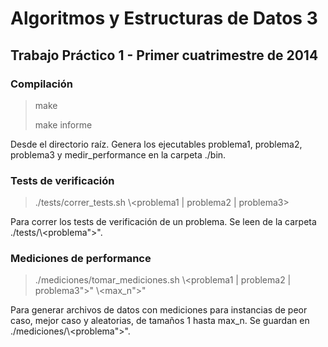 # Algoritmos y Estructuras de Datos 3
## Trabajo Práctico 1 - Primer cuatrimestre de 2014

### Compilación
> make
>
> make informe

Desde el directorio raíz. Genera los ejecutables problema1, problema2, problema3 y medir_performance en la carpeta ./bin.

### Tests de verificación
> ./tests/correr_tests.sh \\<problema1 | problema2 | problema3&gt;

Para correr los tests de verificación de un problema. Se leen de la carpeta ./tests/\\<problema">".

### Mediciones de performance
> ./mediciones/tomar_mediciones.sh \\<problema1 | problema2 | problema3">" \\<max_n">"

Para generar archivos de datos con mediciones para instancias de peor caso, mejor caso y aleatorias, de tamaños 1 hasta max_n. Se guardan en ./mediciones/\\<problema">".